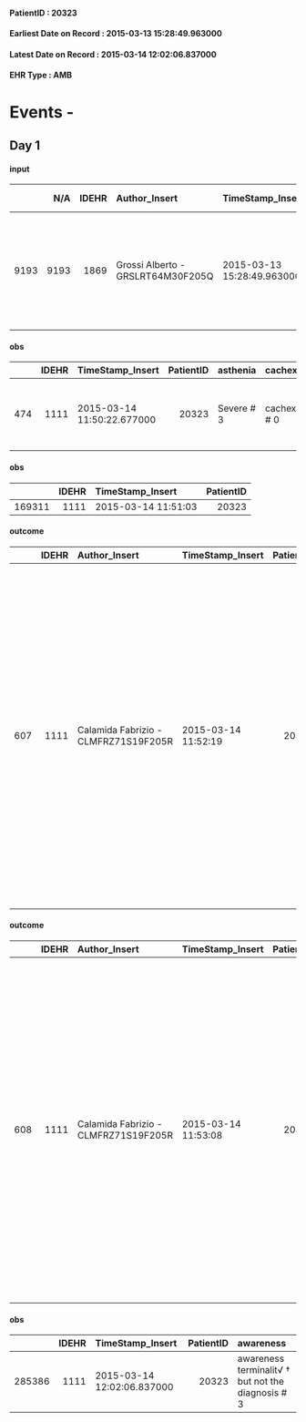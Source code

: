 
#### PatientID : 20323
#### Earliest Date on Record : 2015-03-13 15:28:49.963000
#### Latest Date on Record : 2015-03-14 12:02:06.837000
#### EHR Type : AMB

# Events - 

## Day 1

#### input
|      |    N/A |   IDEHR | Author_Insert                     | TimeStamp_Insert           | EHRType   |   PatientID |   IDDigitalSignDocument | persone_vicine   |   Unnamed: 0_x.1 |   IDANAMNESI_SOCIALE | Patient   | FamigliaAltro   | Paziente_T   | FamigliaAltro_T   |   Non_Rilevabile_x.1 | Note_Non_Rilevabile_x.1   | opt_Problemi   | Note_I                                                                                                  | chk_contr_sintomi   | chk_competenza                                 | opt_paziente_a   | opt_famiglia_a   | opt_adeguatezza   | ds_note_ad                                                                                                                                | opt_paziente_solo   | opt_presente_assente   | Presenza_minori   | Caregiver_principale   | opt_capacita   | opt_risorse_ec   | opt_paziente_ad   | opt_caregiver_ad   | opt_inv_civile            | Needs               | Domestic partnership   | Fragility                    |
|-----:|-------:|--------:|:----------------------------------|:---------------------------|:----------|------------:|------------------------:|:-----------------|-----------------:|---------------------:|:----------|:----------------|:-------------|:------------------|---------------------:|:--------------------------|:---------------|:--------------------------------------------------------------------------------------------------------|:--------------------|:-----------------------------------------------|:-----------------|:-----------------|:------------------|:------------------------------------------------------------------------------------------------------------------------------------------|:--------------------|:-----------------------|:------------------|:-----------------------|:---------------|:-----------------|:------------------|:-------------------|:--------------------------|:--------------------|:-----------------------|:-----------------------------|
| 9193 |   9193 |    1869 | Grossi Alberto - GRSLRT64M30F205Q | 2015-03-13 15:28:49.963000 | AMB       |       20323 |                   34461 | N/A              |              636 |                  410 | Si#1      | Si#1            | No#0         | No#0              |                    0 | NR                        | No#0           | Il marito √® affetto da decadimento cognitivo e quindi non √® lucido nella valutazione della situazione | controllo sintomi#0 | competenza/capacit√† assistenziale caregiver#0 | Congruenti#1     | Congruenti#1     | No#0              | L'aggravamento clinico rende la gestione al domicilio con il marito affetto da decadimento cognitivo su base cerebrovascolare impossibile | No#0                | Assente#0              | No#0              | figlia Mara            | Adeguato#0     | Da valutare#2    | Totale#2          | Totale#2           | in fase di accertamento#2 | Clinici#0;Sociali#1 | Coniuge/Convivente#0   | sovraccarico assistenziale#4 |

#### obs
|     |   IDEHR | TimeStamp_Insert           |   PatientID | asthenia   | cachexia     | dyspnoea   | body_temp    | agitation_behavior_freq   | mood                                |
|----:|--------:|:---------------------------|------------:|:-----------|:-------------|:-----------|:-------------|:--------------------------|:------------------------------------|
| 474 |    1111 | 2015-03-14 11:50:22.677000 |       20323 | Severe # 3 | cachexia # 0 | No # 0     | Apyrexia # 0 | quiet # 0                 | Apathy # 00; closed in himself # 01 |

#### obs
|        |   IDEHR | TimeStamp_Insert    |   PatientID |
|-------:|--------:|:--------------------|------------:|
| 169311 |    1111 | 2015-03-14 11:51:03 |       20323 |

#### outcome
|     |   IDEHR | Author_Insert                        | TimeStamp_Insert    |   PatientID |   IDDigitalSignDocument |   IDPAI_VIDAS | opt_problem                               |   opt_problem_num | opt_obiettivo                                                           |   opt_obiettivo_num |   opt_stato_problema_num | opt_interventi                                                                                                                                                                                                                                                                                                                                                                    |   opt_interventi_num |
|----:|--------:|:-------------------------------------|:--------------------|------------:|------------------------:|--------------:|:------------------------------------------|------------------:|:------------------------------------------------------------------------|--------------------:|-------------------------:|:----------------------------------------------------------------------------------------------------------------------------------------------------------------------------------------------------------------------------------------------------------------------------------------------------------------------------------------------------------------------------------|---------------------:|
| 607 |    1111 | Calamida Fabrizio - CLMFRZ71S19F205R | 2015-03-14 11:52:19 |       20323 |                   34834 |          1611 | Nutrition / Hydration inadequate # 34 = 0 |                 4 | The patient does not have an episode of emesis and / or nausea # 72 = 0 |                   4 |                        3 | Implementation PAI - Monitoring episodes of nausea / vomiting # 599 = 0; Implementing PAI - Administering drugs correctly as prescribed # 602 = 0; Implementing PAI - Evaluating the effectiveness of drug administration # 603 = 0; Counseling - Sharing with the patient the therapeutic path # 605 = 0; Counseling - Sharing with the caregiver the therapeutic path # 606 = 0 |                    4 |

#### outcome
|     |   IDEHR | Author_Insert                        | TimeStamp_Insert    |   PatientID |   IDDigitalSignDocument |   IDPAI_VIDAS | opt_problem                               |   opt_problem_num | opt_obiettivo                                                           |   opt_obiettivo_num | opt_stato_problema   |   opt_stato_problema_num | opt_interventi                                                                                                                                                                                                                                                                                                                                                                    |   opt_interventi_num |
|----:|--------:|:-------------------------------------|:--------------------|------------:|------------------------:|--------------:|:------------------------------------------|------------------:|:------------------------------------------------------------------------|--------------------:|:---------------------|-------------------------:|:----------------------------------------------------------------------------------------------------------------------------------------------------------------------------------------------------------------------------------------------------------------------------------------------------------------------------------------------------------------------------------|---------------------:|
| 608 |    1111 | Calamida Fabrizio - CLMFRZ71S19F205R | 2015-03-14 11:53:08 |       20323 |                   34835 |          1612 | Nutrition / Hydration inadequate # 34 = 0 |                 4 | The patient does not have an episode of emesis and / or nausea # 72 = 0 |                   4 | Open Problem # 1     |                        1 | Implementation PAI - Monitoring episodes of nausea / vomiting # 599 = 0; Implementing PAI - Administering drugs correctly as prescribed # 602 = 0; Implementing PAI - Evaluating the effectiveness of drug administration # 603 = 0; Counseling - Sharing with the patient the therapeutic path # 605 = 0; Counseling - Sharing with the caregiver the therapeutic path # 606 = 0 |                    4 |

#### obs
|        |   IDEHR | TimeStamp_Insert           |   PatientID | awareness                                         |
|-------:|--------:|:---------------------------|------------:|:--------------------------------------------------|
| 285386 |    1111 | 2015-03-14 12:02:06.837000 |       20323 | awareness terminalit√ † but not the diagnosis # 3 |


